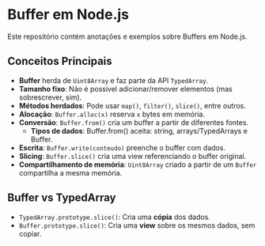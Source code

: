 # Buffer em Node.js

Este repositório contém anotações e exemplos sobre Buffers em Node.js.

## Conceitos Principais

- **Buffer** herda de `Uint8Array` e faz parte da API `TypedArray`.
- **Tamanho fixo**: Não é possível adicionar/remover elementos (mas sobrescrever, sim).
- **Métodos herdados**: Pode usar `map()`, `filter()`, `slice()`, entre outros.
- **Alocação**: `Buffer.alloc(x)` reserva `x` bytes em memória.
- **Conversão**: `Buffer.from()` cria um buffer a partir de diferentes fontes.
  - **Tipos de dados**: Buffer.from() aceita: string, arrays/TypedArrays e Buffer.
- **Escrita**: `Buffer.write(conteudo)` preenche o buffer com dados.
- **Slicing**: `Buffer.slice()` cria uma view referenciando o buffer original.
- **Compartilhamento de memória**: `Uint8Array` criado a partir de um `Buffer` compartilha a mesma memória.


## Buffer vs TypedArray

- `TypedArray.prototype.slice()`: Cria uma **cópia** dos dados.
- `Buffer.prototype.slice()`: Cria uma **view** sobre os mesmos dados, sem copiar.

